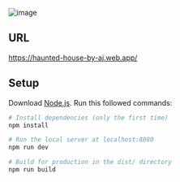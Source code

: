 ![image](https://user-images.githubusercontent.com/72190187/152521081-05b566ce-0b18-4c5e-b5d2-eec994dbca0b.png)

## URL
https://haunted-house-by-aj.web.app/

## Setup
Download [Node.js](https://nodejs.org/en/download/).
Run this followed commands:

``` bash
# Install dependencies (only the first time)
npm install

# Run the local server at localhost:8080
npm run dev

# Build for production in the dist/ directory
npm run build
```
